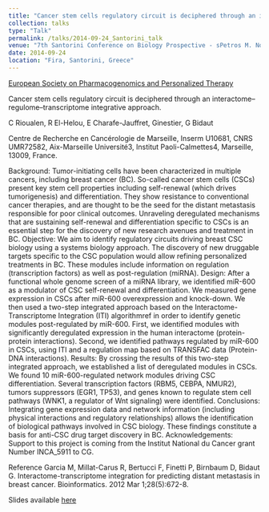 ```yaml
---
title: "Cancer stem cells regulatory circuit is deciphered through an interactome–regulome–transcriptome integrative approach"
collection: talks
type: "Talk"
permalink: /talks/2014-09-24_Santorini_talk
venue: "7th Santorini Conference on Biology Prospective - sPetros M. Nomikos Conference Centre"
date: 2014-09-24
location: "Fira, Santorini, Greece"
---
```


[European Society on Pharmacogenomics and Personalized Therapy](https://esptnet.eu)

Cancer stem cells regulatory circuit is deciphered through an interactome–regulome–transcriptome integrative approach.

C Rioualen, R El-Helou, E Charafe-Jauffret,  Ginestier, G Bidaut

Centre de Recherche en Cancérologie de Marseille, Inserm U10681, CNRS UMR72582, Aix-Marseille Université3, Institut Paoli-Calmettes4, Marseille, 13009, France.

Background: Tumor-initiating cells have been characterized in multiple cancers, including breast cancer (BC). So-called cancer stem cells (CSCs) present key stem cell properties including self-renewal (which drives tumorigenesis) and differentiation. They show resistance to conventional cancer therapies, and are thought to be the seed for the distant metastasis responsible for poor clinical outcomes. Unraveling deregulated mechanisms that are sustaining self-renewal and differentiation specific to CSCs is an essential step for the discovery of new research avenues and treatment in BC.
Objective: We aim to identify regulatory circuits driving breast CSC biology using a systems biology approach. The discovery of new druggable targets specific to the CSC population would allow refining personalized treatments in BC. These modules include information on regulation (transcription factors) as well as post-regulation (miRNA).
Design: After a functional whole genome screen of a miRNA library, we identified miR-600 as a modulator of CSC self-renewal and differentiation. We measured gene expression in CSCs after miR-600 overexpression and knock-down. We then used a two-step integrated approach based on the Interactome-Transcriptome Integration (ITI) algorithmref in order to identify genetic modules post-regulated by miR-600. First, we identified modules with significantly deregulated expression in the human interactome (protein-protein interactions). Second, we identified pathways regulated by miR-600 in CSCs, using ITI and a regulation map based on TRANSFAC data (Protein-DNA interactions).
Results: By crossing the results of this two-step integrated approach, we established a list of deregulated modules in CSCs. We found 10 miR-600-regulated network modules driving CSC differentiation. Several transcription factors (RBM5, CEBPA, NMUR2), tumors suppressors (EGR1, TP53), and genes known to regulate stem cell pathways (WNK1, a regulator of Wnt signaling) were identified.
Conclusions: Integrating gene expression data and network information (including physical interactions and regulatory relationships) allows the identification of biological pathways involved in CSC biology. These findings constitute a basis for anti-CSC drug target discovery in BC.
Acknowledgements: Support to this project is coming from the Institut National du Cancer grant Number INCA_5911 to CG.

Reference
Garcia M, Millat-Carus R, Bertucci F, Finetti P, Birnbaum D, Bidaut G. Interactome-transcriptome integration for predicting distant metastasis in breast cancer. Bioinformatics. 2012 Mar 1;28(5):672-8.


Slides available [here](http://rioualen.github.io/files/2014-09-24_Santorini_slides.pdf)


